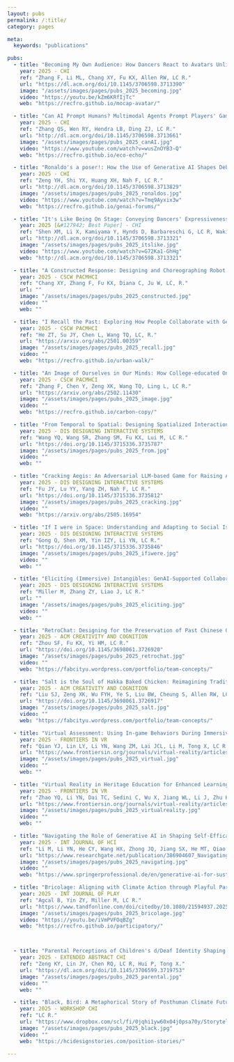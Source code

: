 ```yaml
---
layout: pubs
permalink: /:title/
category: pages

meta:
  keywords: "publications"

pubs:
  - title: "Becoming My Own Audience: How Dancers React to Avatars Unlike Themselves in Motion Capture-Supported Live Improvisational Performance."
    year: 2025 - CHI
    ref: "Zhang F, Li ML, Chang XY, Fu KX, Allen RW, LC R."
    url: "https://dl.acm.org/doi/10.1145/3706598.3713390"
    image: "/assets/images/pages/pubs_2025_becoming.jpg"
    video: "https://youtu.be/kZm6KRfIjTc"
    web: "https://recfro.github.io/mocap-avatar/"

  - title: "Can AI Prompt Humans? Multimodal Agents Prompt Players' Game Actions and Show Consequences to Raise Sustainable Awareness."
    year: 2025 - CHI
    ref: "Zhang QS, Wen RY, Hendra LB, Ding ZJ, LC R."
    url: "http://dl.acm.org/doi/10.1145/3706598.3713661"
    image: "/assets/images/pages/pubs_2025_canAI.jpg"
    video: "https://www.youtube.com/watch?v=wusZnOYB3-Q"
    web: "https://recfro.github.io/eco-echo/"

  - title: "Ronaldo's a poser!: How the Use of Generative AI Shapes Debates in Online Forums."
    year: 2025 - CHI
    ref: "Zeng YH, Shi YX, Huang XH, Nah F, LC R."
    url: "http://dl.acm.org/doi/10.1145/3706598.3713829"
    image: "/assets/images/pages/pubs_2025_ronaldos.jpg"
    video: "https://www.youtube.com/watch?v=Tmq9Ayxix3w"
    web: "https://recfro.github.io/genai-forums/"

  - title: "It's Like Being On Stage: Conveying Dancers' Expressiveness Through A Haptic-Installed Contemporary Dance Performance."
    year: 2025 [&#127942; Best Paper] - CHI
    ref: "Shen XM, Li X, Kamiyama Y, Hynds D, Barbareschi G, LC R, Wakisaka S, Horie A, Minamizawa K."
    url: "http://dl.acm.org/doi/10.1145/3706598.3713321"
    image: "/assets/images/pages/pubs_2025_itslike.jpg"
    video: "https://www.youtube.com/watch?v=G72Ka1-GhHg"
    web: "http://dl.acm.org/doi/10.1145/3706598.3713321"

  - title: "A Constructed Response: Designing and Choreographing Robot Arm Movements in Collaborative Dance Improvisation."
    year: 2025 - CSCW PACMHCI
    ref: "Chang XY, Zhang F, Fu KX, Diana C, Ju W, LC, R."
    url: ""
    image: "/assets/images/pages/pubs_2025_constructed.jpg"
    video: ""
    web: ""

  - title: "I Recall the Past: Exploring How People Collaborate with Generative AI to Create Cultural Heritage Narratives."
    year: 2025 - CSCW PACMHCI
    ref: "He ZT, Su JY, Chen L, Wang TQ, LC, R."
    url: "https://arxiv.org/abs/2501.00359"
    image: "/assets/images/pages/pubs_2025_recall.jpg"
    video: ""
    web: "https://recfro.github.io/urban-walk/"

  - title: "An Image of Ourselves in Our Minds: How College-educated Online Dating Users Construct Profiles for Effective Self Presentation."
    year: 2025 - CSCW PACMHCI
    ref: "Zhang F, Chen Y, Zeng XK, Wang TQ, Ling L, LC R."
    url: "https://arxiv.org/abs/2502.11430"
    image: "/assets/images/pages/pubs_2025_image.jpg"
    video: ""
    web: "https://recfro.github.io/carbon-copy/"

  - title: "From Temporal to Spatial: Designing Spatialized Interactions with Segmented-audios in Immersive Environments for Active Engagement with Performance Arts Intangible Cultural Heritage."
    year: 2025 - DIS DESIGNING INTERACTIVE SYSTEMS
    ref: "Wang YQ, Wang SR, Zhang SM, Fu KX, Lui M, LC R."
    url: "https://doi.org/10.1145/3715336.3735787"
    image: "/assets/images/pages/pubs_2025_from.jpg"
    video: ""
    web: ""

  - title: "Cracking Aegis: An Adversarial LLM-based Game for Raising Awareness of Vulnerabilities in Privacy Protection."
    year: 2025 - DIS DESIGNING INTERACTIVE SYSTEMS
    ref: "Fu JY, Lu YY, Yang ZH, Nah F, LC R."
    url: "https://doi.org/10.1145/3715336.3735812"
    image: "/assets/images/pages/pubs_2025_cracking.jpg"
    video: ""
    web: "https://arxiv.org/abs/2505.16954"

  - title: "If I were in Space: Understanding and Adapting to Social Isolation through Designing Collaborative Narratives."
    year: 2025 - DIS DESIGNING INTERACTIVE SYSTEMS
    ref: "Gong Q, Shen XM, Yin IZY, Li YN, LC R."
    url: "https://doi.org/10.1145/3715336.3735846"
    image: "/assets/images/pages/pubs_2025_ifiwere.jpg"
    video: ""
    web: ""

  - title: "Eliciting (Immersive) Intangibles: GenAI-Supported Collaborative Visual Narration in a Physically Immersive Space."
    year: 2025 - DIS DESIGNING INTERACTIVE SYSTEMS
    ref: "Miller M, Zhang ZY, Liao J, LC R."
    url: ""
    image: "/assets/images/pages/pubs_2025_eliciting.jpg"
    video: ""
    web: ""

  - title: "RetroChat: Designing for the Preservation of Past Chinese Online Social Experiences."
    year: 2025 - ACM CREATIVITY AND COGNITION
    ref: "Zhou SF, Fu KX, Yi HM, LC R."
    url: "https://doi.org/10.1145/3698061.3726920"
    image: "/assets/images/pages/pubs_2025_retrochat.jpg"
    video: ""
    web: "https://fabcityu.wordpress.com/portfolio/team-concepts/"

  - title: "Salt is the Soul of Hakka Baked Chicken: Reimagining Traditional Chinese Culinary ICH for Modern Contexts without Losing Tradition."
    year: 2025 - ACM CREATIVITY AND COGNITION
    ref: "Liu SJ, Zeng XK, Wu FYH, Ye S, Liu BW, Cheung S, Allen RW, LC R."
    url: "https://doi.org/10.1145/3698061.3726917"
    image: "/assets/images/pages/pubs_2025_salt.jpg"
    video: ""
    web: "https://fabcityu.wordpress.com/portfolio/team-concepts/"

  - title: "Virtual Assessment: Using In-game Behaviors During Immersive Role-Play for Contextually Relevant Assessment of Fear of Intimacy."
    year: 2025 - FRONTIERS IN VR
    ref: "Qian YJ, Lin LY, Li YN, Wang ZM, Lai JCL, Li M, Tong X, LC R."
    url: "https://www.frontiersin.org/journals/virtual-reality/articles/10.3389/frvir.2025.1557903/full"
    image: "/assets/images/pages/pubs_2025_virtual.jpg"
    video: ""
    web: ""

  - title: "Virtual Reality in Heritage Education for Enhanced Learning Experience: A Mini Review and Design Considerations."
    year: 2025 - FRONTIERS IN VR
    ref: "Zhao YQ, Li YN, Dai TC, Sedini C, Wu X, Jiang WL, Li J, Zhu KY, Zhai BQ, Li M, LC R."
    url: "https://www.frontiersin.org/journals/virtual-reality/articles/10.3389/frvir.2025.1560594/full"
    image: "/assets/images/pages/pubs_2025_virtualreality.jpg"
    video: ""
    web: ""

  - title: "Navigating the Role of Generative AI in Shaping Self-Efficacy and Design Thinking Process of Novice Designers: A Case Study in Sustainable Design Education."
    year: 2025 - INT JOURNAL OF HCI
    ref: "Li M, Li YN, He CY, Wang HX, Zhong JQ, Jiang SX, He MT, Qiao ZN, Chen JW, Yin Y, LC R, Han J, Yang ZY, Shidujaman M."
    url: "https://www.researchgate.net/publication/386904607_Navigating_the_Role_of_Generative_AI_in_Shaping_Self-Efficacy_and_Design_Thinking_Process_of_Novice_Designers_A_Case_Study_in_Sustainable_Design_Education"
    image: "/assets/images/pages/pubs_2025_navigating.jpg"
    video: ""
    web: "https://www.springerprofessional.de/en/generative-ai-for-sustainable-design-a-case-study-in-design-educ/27162944"

  - title: "Bricolage: Aligning with Climate Action through Playful Participatory Design in Speculative Scenarios."
    year: 2025 - INT JOURNAL OF PLAY
    ref: "Agcal B, Yin ZY, Miller M, LC R."
    url: "https://www.tandfonline.com/doi/citedby/10.1080/21594937.2025.2464324"
    image: "/assets/images/pages/pubs_2025_bricolage.jpg"
    video: "https://youtu.be/iVmPVFOqBZg"
    web: "https://recfro.github.io/participatory/"



  - title: "Parental Perceptions of Children's d/Deaf Identity Shaping Technology Use: A Qualitative Study on Communication Technologies in Mixed-hearing Families."
    year: 2025 - EXTENDED ABSTRACT CHI
    ref: "Zeng KY, Lin JY, Chen RQ, LC R, Hui P, Tong X."
    url: "https://dl.acm.org/doi/10.1145/3706599.3719753"
    image: "/assets/images/pages/pubs_2025_parental.jpg"
    video: ""
    web: ""

  - title: "Black, Bird: A Metaphorical Story of Posthuman Climate Futures Considered in HCI Terms."
    year: 2025 - WORKSHOP CHI
    ref: "LC R."
    url: "https://www.dropbox.com/scl/fi/0jqhi1yw60x04j0psa70y/Storytelling_CHIWorkshop_02Submit_RAYLC.pdf?rlkey=d5s0ajnlj6bdtlbbbp7ebvwza&e=1&dl=0"
    image: "/assets/images/pages/pubs_2025_black.jpg"
    video: ""
    web: "https://hcidesignstories.com/position-stories/"

---
```

<p></p>
